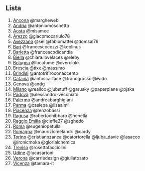 ## Lista

1.  [Ancona](http://www.meetup.com/it-IT/Meetup-WordPress-Ancona/) @margheweb
2.  [Andria](https://www.meetup.com/it-IT/WordPress-Meetup-Andria/) @antoniomoschetta
3.  [Aosta](http://www.meetup.com/WordPress-Meetup-Aosta/) @misamee
4.  [Arezzo](https://www.meetup.com/it-IT/preview/Arezzo-WordPress-Meetup) @giacomocariulo78
5.  [Avezzano](http://www.meetup.com/it-IT/WordPress-Meetup-Avezzano/) @sel @fabiomattei @domsal79
6.  [Bari](http://www.meetup.com/it-IT/WordPress-Meetup-Bari/) @francescocozzi @koolinus
7.  [Barletta](http://www.meetup.com/it/Barletta-WordPress-Meetup) @francescodicandia
8.  [Biella](https://www.meetup.com/it-IT/WordPress-Meetup-Biella/) @chiara.lovelaces @eleby
9.  [Bologna](http://www.meetup.com/WordPress-Meetup-Bologna/) @lucatume @overclokk
10.  [Brescia](http://www.meetup.com/it/WordPress-Meetup-Brescia/) @tixx @massimo
11.  [Brindisi](https://www.meetup.com/it-IT/WordPress-Meetup-Brindisi/) @antotrifiroconaccento
12.  [Catania](http://www.meetup.com/it-IT/Meetup-WordPress-Catania/) @antoscarface @francgrasso @wido
13.  [Genova](http://www.meetup.com/it/WordPress-Meetup-Genova/) @andg
14.  [Milano](http://www.meetup.com/WordPress-Meetup-Milano/) @realloc @jubstuff @garusky @paperplane @pjska
15.  [Padova](http://www.meetup.com/it-IT/Padova-WordPress-Meetup/) @alessandro-vecchiato
16.  [Palermo](https://www.meetup.com/it-IT/Palermo-WordPress-Meetup/) @andreabarghigiani
17.  [Parma](http://www.meetup.com/it-IT/WordPress-Meetup-Parma/) @casiepa @lisaaimi
18.  [Piacenza](http://www.meetup.com/it-IT/Piacenza-WordPress-Meetup/) @renzobassi
19.  [Ragusa](https://www.meetup.com/it-IT/wordpress-meetup-ragusa/) @robertochibbaro @nenella
20.  [Reggio Emilia](http://www.meetup.com/WordPress-Community-Reggio-Emilia/) @cieffe27 @sghedo
21.  [Roma](http://www.meetup.com/RomaWordPress/) @eugeniopetulla
22.  [Romagna](http://www.meetup.com/Romagna-WordPress-Meetup/) @mauriziomelandri @cardy
23.  [Torino](http://www.meetup.com/WordPress-Meetup-Torino/) @cristianozanca @catortorella @ljuba_davie @lasacco @ironicmoka @glorialchemica
24.  [Treviso](https://www.meetup.com/it-IT/Treviso-WordPress-Meetup/) @rosettafacciolini
25.  [Udine](https://www.meetup.com/it-IT/Udine-WordPress-Meeup) @lucasartoni
26.  [Verona](http://www.meetup.com/it-IT/Verona-WordPress-Meetup/) @carriedesign @giuliatosato
27.  [Vicenza](https://www.meetup.com/it-IT/WordPress-Meetup-Vicenza/) @tamara-it
